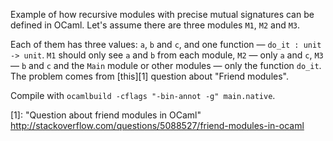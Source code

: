 Example of how recursive modules with precise mutual signatures can be defined in OCaml. Let's
assume there are three modules `M1`, `M2` and `M3`.

Each of them has three values: `a`, `b` and `c`, and one function — `do_it : unit -> unit`. `M1` should only see `a` and `b` from each module, `M2` — only `a` and `c`, `M3` — `b` and `c` and the `Main` module or other modules — only the function `do_it`. The problem comes from [this][1] question about "Friend modules".

Compile with `ocamlbuild -cflags "-bin-annot -g" main.native`.

[1]: "Question about friend modules in OCaml" http://stackoverflow.com/questions/5088527/friend-modules-in-ocaml
